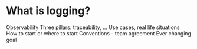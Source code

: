 # What is logging?

Observability
Three pillars: traceability, ...
Use cases, real life situations
How to start or where to start
Conventions - team agreement
Ever changing goal